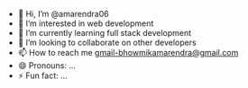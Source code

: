 - 👋 Hi, I’m @amarendra06
- 👀 I’m interested in web development
- 🌱 I’m currently learning full stack development
- 💞️ I’m looking to collaborate on other developers
- 📫 How to reach me gmail-bhowmikamarendra@gmail.com
- 😄 Pronouns: ...
- ⚡ Fun fact: ...

<!---
amarendra06/amarendra06 is a ✨ special ✨ repository because its `README.md` (this file) appears on your GitHub profile.
You can click the Preview link to take a look at your changes.
--->
